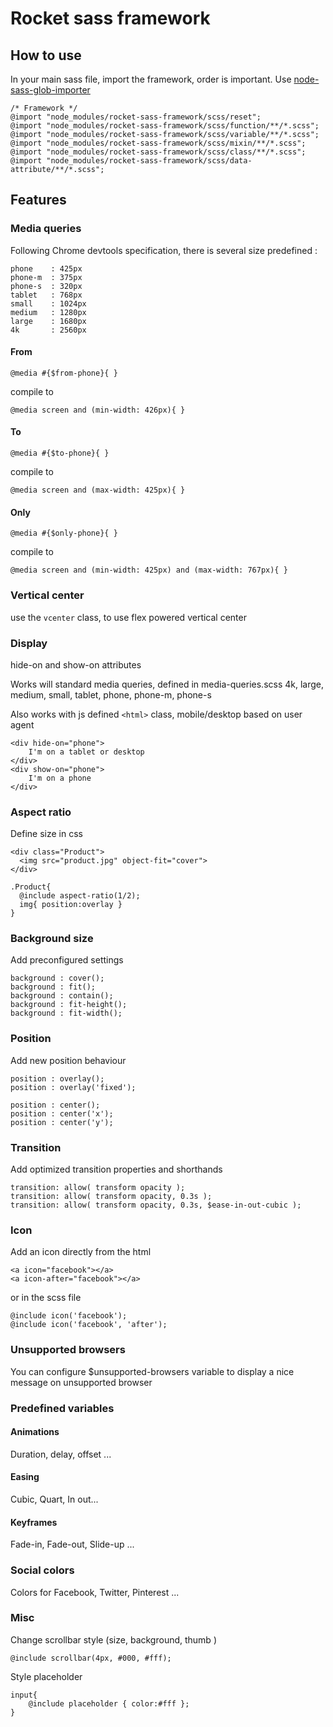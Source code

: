 # Rocket sass framework

## How to use

In your main sass file, import the framework, order is important.
Use [node-sass-glob-importer](https://www.npmjs.com/package/node-sass-glob-importer)

    /* Framework */
    @import "node_modules/rocket-sass-framework/scss/reset";
    @import "node_modules/rocket-sass-framework/scss/function/**/*.scss";
    @import "node_modules/rocket-sass-framework/scss/variable/**/*.scss";
    @import "node_modules/rocket-sass-framework/scss/mixin/**/*.scss";
    @import "node_modules/rocket-sass-framework/scss/class/**/*.scss";
    @import "node_modules/rocket-sass-framework/scss/data-attribute/**/*.scss";
    
## Features

### Media queries

 Following Chrome devtools specification, there is several size predefined :

    phone    : 425px
    phone-m  : 375px
    phone-s  : 320px
    tablet   : 768px
    small    : 1024px
    medium   : 1280px
    large    : 1680px
    4k       : 2560px

#### From

    @media #{$from-phone}{ }

 compile to

    @media screen and (min-width: 426px){ }

#### To

    @media #{$to-phone}{ }

 compile to

    @media screen and (max-width: 425px){ }

#### Only

    @media #{$only-phone}{ }

 compile to

    @media screen and (min-width: 425px) and (max-width: 767px){ }

### Vertical center

 use the `vcenter` class, to use flex powered vertical center

### Display

 hide-on and show-on attributes

 Works will standard media queries, defined in media-queries.scss
 4k, large, medium, small, tablet, phone, phone-m, phone-s

 Also works with js defined `<html>` class, mobile/desktop based on user agent

    <div hide-on="phone">
        I'm on a tablet or desktop
    </div>
    <div show-on="phone">
        I'm on a phone
    </div>

### Aspect ratio

 Define size in css
 
    <div class="Product">
      <img src="product.jpg" object-fit="cover">
    </div>

    .Product{
      @include aspect-ratio(1/2);
      img{ position:overlay }
    }

### Background size

Add preconfigured settings

    background : cover();
    background : fit();
    background : contain();
    background : fit-height();
    background : fit-width();

### Position

 Add new position behaviour
 
    position : overlay();
    position : overlay('fixed');

    position : center();
    position : center('x');
    position : center('y');

### Transition

 Add optimized transition properties and shorthands
 
    transition: allow( transform opacity );
    transition: allow( transform opacity, 0.3s );
    transition: allow( transform opacity, 0.3s, $ease-in-out-cubic );

### Icon

 Add an icon directly from the html

    <a icon="facebook"></a>
    <a icon-after="facebook"></a>

or in the scss file

    @include icon('facebook');
    @include icon('facebook', 'after');

 
### Unsupported browsers

 You can configure $unsupported-browsers variable to display a nice message on unsupported browser

### Predefined variables

#### Animations

 Duration, delay, offset ...

#### Easing
 
 Cubic, Quart, In out...
 
#### Keyframes

 Fade-in, Fade-out, Slide-up ...

### Social colors

 Colors for Facebook, Twitter, Pinterest ...

### Misc
   
 Change scrollbar style (size, background, thumb )

    @include scrollbar(4px, #000, #fff);
 
 Style placeholder
 
    input{
        @include placeholder { color:#fff };
    }

